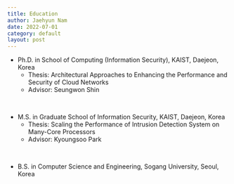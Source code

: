 ```yaml
---
title: Education
author: Jaehyun Nam
date: 2022-07-01
category: default
layout: post
---
```


- Ph.D. in School of Computing (Information Security), KAIST, Daejeon, Korea  
  - Thesis: Architectural Approaches to Enhancing the Performance and Security of Cloud Networks
  - Advisor: Seungwon Shin


<br />

- M.S. in Graduate School of Information Security, KAIST, Daejeon, Korea
  - Thesis: Scaling the Performance of Intrusion Detection System on Many-Core Processors
  - Advisor: Kyoungsoo Park

<br />

- B.S. in Computer Science and Engineering, Sogang University, Seoul, Korea
